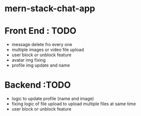 # mern-stack-chat-app

# Front End : TODO

- message delete fro every one
- multiple images or video file upload
- user block or unblock feature
- avatar img fixing
- profile img update and name

# Backend :TODO

- logic to update profile (name and image)
- fixing logic of file upload to upload multiple files at same time
- user block or unblock feature
